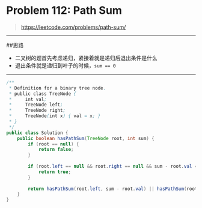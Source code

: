 # Problem 112: Path Sum

> https://leetcode.com/problems/path-sum/

----------
##思路
* 二叉树的题首先考虑递归，紧接着就是递归后退出条件是什么
* 退出条件就是递归到叶子的时候，`sum == 0`

-----------
```java
/**
 * Definition for a binary tree node.
 * public class TreeNode {
 *     int val;
 *     TreeNode left;
 *     TreeNode right;
 *     TreeNode(int x) { val = x; }
 * }
 */
public class Solution {
    public boolean hasPathSum(TreeNode root, int sum) {
        if (root == null) {
            return false;
        }
        
        if (root.left == null && root.right == null && sum - root.val == 0) {
            return true;
        }
        
        return hasPathSum(root.left, sum - root.val) || hasPathSum(root.right, sum - root.val);
    }
}
```
